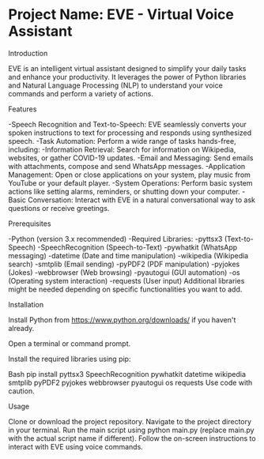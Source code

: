 # Project Name: EVE - Virtual Voice Assistant

Introduction

EVE is an intelligent virtual assistant designed to simplify your daily tasks and enhance your productivity. It leverages the power of Python libraries and Natural Language Processing (NLP) to understand your voice commands and perform a variety of actions.

Features

-Speech Recognition and Text-to-Speech: EVE seamlessly converts your spoken instructions to text for processing and responds using synthesized speech.
-Task Automation: Perform a wide range of tasks hands-free, including:
-Information Retrieval: Search for information on Wikipedia, websites, or gather COVID-19 updates.
-Email and Messaging: Send emails with attachments, compose and send WhatsApp messages.
-Application Management: Open or close applications on your system, play music from YouTube or your default player.
-System Operations: Perform basic system actions like setting alarms, reminders, or shutting down your computer.
-Basic Conversation: Interact with EVE in a natural conversational way to ask questions or receive greetings.

Prerequisites

-Python (version 3.x recommended)
-Required Libraries:
  -pyttsx3 (Text-to-Speech)
  -SpeechRecognition (Speech-to-Text)
  -pywhatkit (WhatsApp messaging)
  -datetime (Date and time manipulation)
  -wikipedia (Wikipedia search)
  -smtplib (Email sending)
  -pyPDF2 (PDF manipulation)
  -pyjokes (Jokes)
  -webbrowser (Web browsing)
  -pyautogui (GUI automation)
  -os (Operating system interaction)
  -requests (User input)
Additional libraries might be needed depending on specific functionalities you want to add.

Installation

Install Python from https://www.python.org/downloads/ if you haven't already.

Open a terminal or command prompt.

Install the required libraries using pip:

Bash
  pip install pyttsx3 SpeechRecognition pywhatkit datetime wikipedia smtplib pyPDF2 pyjokes webbrowser pyautogui os requests
Use code with caution.

Usage

Clone or download the project repository.
Navigate to the project directory in your terminal.
Run the main script using python main.py (replace main.py with the actual script name if different).
Follow the on-screen instructions to interact with EVE using voice commands.
